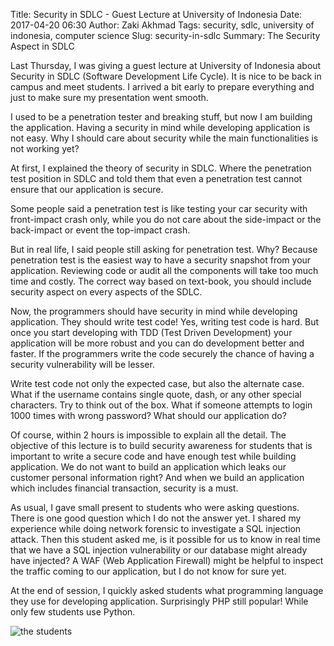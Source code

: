 Title: Security in SDLC - Guest Lecture at University of Indonesia
Date: 2017-04-20 06:30
Author: Zaki Akhmad
Tags: security, sdlc, university of indonesia, computer science
Slug: security-in-sdlc
Summary: The Security Aspect in SDLC

Last Thursday, I was giving a guest lecture at University of Indonesia about
Security in SDLC (Software Development Life Cycle). It is nice to be back in
campus and meet students. I arrived a bit early to prepare everything and just
to make sure my presentation went smooth.

I used to be a penetration tester and breaking stuff, but now I am building the
application. Having a security in mind while developing application is not easy.
Why I should care about security while the main functionalities is not working
yet?

At first, I explained the theory of security in SDLC. Where the penetration test
position in SDLC and told them that even a penetration test cannot ensure that
our application is secure.

Some people said a penetration test is like testing your car security with
front-impact crash only, while you do not care about the side-impact or the
back-impact or event the top-impact crash.

But in real life, I said people still asking for penetration test. Why? Because
penetration test is the easiest way to have a security snapshot from your
application. Reviewing code or audit all the components will take too much time
and costly. The correct way based on text-book, you should include security
aspect on every aspects of the SDLC.

Now, the programmers should have security in mind while developing application.
They should write test code! Yes, writing test code is hard. But once you start
developing with TDD (Test Driven Development) your application will be more
robust and you can do development better and faster. If the programmers write
the code securely the chance of having a security vulnerability will be lesser.

Write test code not only the expected case, but also the alternate case. What if
the username contains single quote, dash, or any other special characters. Try
to think out of the box. What if someone attempts to login 1000 times with
wrong password? What should our application do?

Of course, within 2 hours is impossible to explain all the detail. The objective
of this lecture is to build security awareness for students that is important
to write a secure code and have enough test while building application. We do
not want to build an application which leaks our customer personal information
right? And when we build an application which includes financial transaction,
security is a must.

As usual, I gave small present to students who were asking questions. There is
one good question which I do not the answer yet. I shared my experience while
doing network forensic to investigate a SQL injection attack. Then this student
asked me, is it possible for us to know in real time that we have a SQL
injection vulnerability or our database might already have injected? A WAF
(Web Application Firewall) might be helpful to inspect the traffic coming to
our application, but I do not know for sure yet.

At the end of session, I quickly asked students what programming language they
use for developing application. Surprisingly PHP still popular! While only few
students use Python.

![the students]({filename}/images/security-in-sdlc-2017.jpg)
